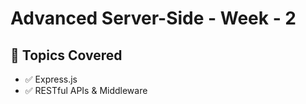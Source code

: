# Advanced Server-Side - Week - 2


## 📌 Topics Covered
- ✅ Express.js  
- ✅ RESTful APIs & Middleware  

